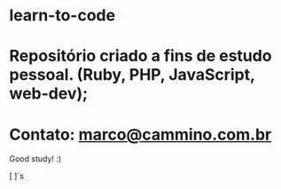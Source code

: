 # learn-to-code

# Repositório criado a fins de estudo pessoal. (Ruby, PHP, JavaScript, web-dev);

# Contato: marco@cammino.com.br

Good study! :)

[ ]`s 
